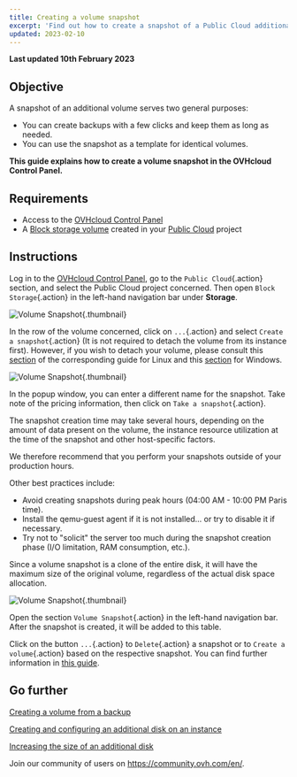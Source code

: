 ```yaml
---
title: Creating a volume snapshot
excerpt: 'Find out how to create a snapshot of a Public Cloud additional disk'
updated: 2023-02-10
---
```


**Last updated 10th February 2023** 

## Objective

A snapshot of an additional volume serves two general purposes:

- You can create backups with a few clicks and keep them as long as needed.
- You can use the snapshot as a template for identical volumes.

**This guide explains how to create a volume snapshot in the OVHcloud Control Panel.**

## Requirements

- Access to the [OVHcloud Control Panel](https://www.ovh.com/auth/?action=gotomanager&from=https://www.ovh.co.uk/&ovhSubsidiary=GB)
- A [Block storage volume](/pages/platform/public-cloud/create_and_configure_an_additional_disk_on_an_instance) created in your [Public Cloud](https://www.ovhcloud.com/en-gb/public-cloud/) project

## Instructions

Log in to the [OVHcloud Control Panel](https://www.ovh.com/auth/?action=gotomanager&from=https://www.ovh.co.uk/&ovhSubsidiary=GB), go to the `Public Cloud`{.action} section, and select the Public Cloud project concerned. Then open `Block Storage`{.action} in the left-hand navigation bar under **Storage**.

![Volume Snapshot](images/volume_snapshot01.png){.thumbnail}

In the row of the volume concerned, click on `...`{.action} and select `Create a snapshot`{.action} (It is not required to detach the volume from its instance first). However, if you wish to detach your volume, please consult this [section](/pages/platform/public-cloud/create_and_configure_an_additional_disk_on_an_instance#on-linux) of the corresponding guide for Linux and this [section](/pages/platform/public-cloud/create_and_configure_an_additional_disk_on_an_instance#on-windows) for Windows.

![Volume Snapshot](images/volume_snapshot02.png){.thumbnail}

In the popup window, you can enter a different name for the snapshot. Take note of the pricing information, then click on `Take a snapshot`{.action}.

The snapshot creation time may take several hours, depending on the amount of data present on the volume, the instance resource utilization at the time of the snapshot and other host-specific factors.

We therefore recommend that you perform your snapshots outside of your production hours. 

Other best practices include:

- Avoid creating snapshots during peak hours (04:00 AM - 10:00 PM Paris time).
- Install the qemu-guest agent if it is not installed... or try to disable it if necessary.
- Try not to "solicit" the server too much during the snapshot creation phase (I/O limitation, RAM consumption, etc.).

Since a volume snapshot is a clone of the entire disk, it will have the maximum size of the original volume, regardless of the actual disk space allocation.

![Volume Snapshot](images/volume_snapshot03.png){.thumbnail}

Open the section `Volume Snapshot`{.action} in the left-hand navigation bar. After the snapshot is created, it will be added to this table.

Click on the button `...`{.action} to `Delete`{.action} a snapshot or to `Create a volume`{.action} based on the respective snapshot. You can find further information in [this guide](/pages/platform/public-cloud/create-volume-from-snapshot).


## Go further

[Creating a volume from a backup](/pages/platform/public-cloud/create-volume-from-snapshot)

[Creating and configuring an additional disk on an instance](/pages/platform/public-cloud/create_and_configure_an_additional_disk_on_an_instance)

[Increasing the size of an additional disk](/pages/platform/public-cloud/increase_the_size_of_an_additional_disk)

Join our community of users on <https://community.ovh.com/en/>.